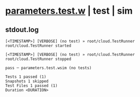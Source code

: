 # [parameters.test.w](../../../../../../../examples/tests/valid/parameters/simple/parameters.test.w) | test | sim

## stdout.log
```log
[<TIMESTAMP>] [VERBOSE] (no test) » root/cloud.TestRunner
root/cloud.TestRunner started

[<TIMESTAMP>] [VERBOSE] (no test) » root/cloud.TestRunner
root/cloud.TestRunner stopped

pass ─ parameters.test.wsim (no tests)

Tests 1 passed (1)
Snapshots 1 skipped
Test Files 1 passed (1)
Duration <DURATION>
```

